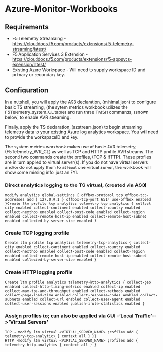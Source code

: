 # Azure-Monitor-Workbooks

## Requirements
* F5 Telemetry Streamaing - https://clouddocs.f5.com/products/extensions/f5-telemetry-streaming/latest/
* F5 Application Services 3 Extension - https://clouddocs.f5.com/products/extensions/f5-appsvcs-extension/latest/
* Existing Azure Workspace - Will need to supply workspace ID and primary or secondary key.

## Configuration
In a nutshell, you will apply the AS3 declaration, (minimal.json) to configure basic TS streaming, (the sytem metrics workbook utilizes the F5Telemetry_system_CL  table) and run three TMSH commands, (shown below) to enable AVR streaming.

Finally, apply the TS declaration, (azstream.json) to begin streaming telemetry data to your existing Azure log analytics workspace.  You will need to provide the workspaceID and key.

The system metrics workbook makes use of basic AVR telemetry, (F5Telemetry_AVR_CL)  as well as TCP and HTTP profile AVR streams.  The second two commands  create the profiles, (TCP & HTTP).  These profiles are in turn applied to virtual server(s).  If you do not have virtual servers and/or do not apply them to at least one virtual server, the workbook will show some missing info; just an FYI. 

### Direct analytics logging to the TS virtual, (created via AS3)
    modify analytics global-settings { offbox-protocol tcp offbox-tcp-addresses add { 127.0.0.1 } offbox-tcp-port 6514 use-offbox enabled }Create ltm profile tcp-analytics telemetry-tcp-analytics { collect-city enabled collect-continent enabled collect-country enabled collect-nexthop enabled collect-post-code enabled collect-region enabled collect-remote-host-ip enabled collect-remote-host-subnet enabled collected-by-server-side enabled }

### Create TCP logging profile
    Create ltm profile tcp-analytics telemetry-tcp-analytics { collect-city enabled collect-continent enabled collect-country enabled collect-nexthop enabled collect-post-code enabled collect-region enabled collect-remote-host-ip enabled collect-remote-host-subnet enabled collected-by-server-side enabled }

### Create HTTP logging profile 
    Create ltm profile analytics telemetry-http-analytics { collect-geo enabled collect-http-timing-metrics enabled collect-ip enabled collect-max-tps-and-throughput enabled collect-methods enabled collect-page-load-time enabled collect-response-codes enabled collect-subnets enabled collect-url enabled collect-user-agent enabled collect-user-sessions enabled publish-irule-statistics enabled }
 
### Assign profiles to; can also be applied via GUI -‘Local Traffic’-->’Virtual Servers’
    TCP - modify ltm virtual <VIRTUAL_SERVER_NAME> profiles add { telemetry-tcp-analytics { context all } }}
    HTTP -modify ltm virtual <VIRTUAL_SERVER_NAME> profiles add { telemetry-http-analytics { context all } } 
 

